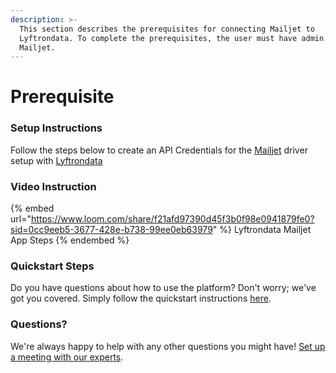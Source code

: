 ```yaml
---
description: >-
  This section describes the prerequisites for connecting Mailjet to
  Lyftrondata. To complete the prerequisites, the user must have admin access to
  Mailjet.
---
```


# Prerequisite

<mark style="color:blue;"></mark>

### Setup Instructions

Follow the steps below to create an API Credentials for the [Mailjet](https://www.lyftrondata.com/integration/marketing-analytics/mailjet/) driver setup with [Lyftrondata](https://www.lyftrondata.com)

### Video Instruction

{% embed url="https://www.loom.com/share/f21afd97390d45f3b0f98e0941879fe0?sid=0cc9eeb5-3677-428e-b738-99ee0eb63979" %}
Lyftrondata Mailjet App Steps
{% endembed %}

### Quickstart Steps

Do you have questions about how to use the platform? Don't worry; we've got you covered. Simply follow the quickstart instructions [here](README.md).

### Questions? <a href="#questions" id="questions"></a>

We're always happy to help with any other questions you might have! [Set up a meeting with our experts](https://www.lyftrondata.com/book-a-meeting/).

